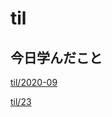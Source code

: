 # til

## 今日学んだこと

[til/2020\-09](https://github.com/tokiohamamatsu/til/blob/master/tir/2020-09.md#23)

[til/23](https://github.com/tokiohamamatsu/til/blob/master/%E6%B4%BB%E5%8B%95%E8%A8%98%E9%8C%B2/09/23.md)